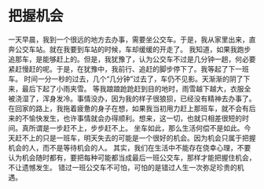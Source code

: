 # 把握机会
一天早晨，我到一个很远的地方去办事，需要坐公交车。于是，我从家里出来，直奔公交车站。就在我要到车站的时候，车却缓缓的开走了。 我知道，如果我跑步追那车，是能够赶上的。但是，我犹豫了，认为公交车不过是几分钟一趟，何必要紧赶慢赶的呢。于是，在犹豫中，我前行、追赶的脚步停下了。我等起了下一班车。 时间一分一秒的过去，几个“几分钟”过去了，车仍不见影。天渐渐的阴了下来，最后下起了小雨夹雪。 等我踉踉跄跄赶到目的地时，雨雪越下越大，衣服全被浇湿了，浑身发冷。事情没办，因为我的样子很狼狈，已经没有精神去办事了。 在回家的路上，我拖着疲惫的身子在想，如果我当初用力赶上那班车，就不会有后来的不愉快发生，也许事情就会办得顺利。想来，这一切，也就只相差很短的时间。真所谓是一步赶不上，步步赶不上。 坐车如此，那么生活何偿不是如此。今天赶不上的只是一班车，明天失去的可能是一个很好的机会。因为机会只属于把握机会的人，而不是等待机会的人。 其实，我们在生活中不能存在侥幸心理，不要认为机会随时都有，要把每种可能都当成最后一班公交车，那样才能把握住机会，不让遗憾发生。 错过一班公交车不可怕，可怕的是错过人生一次弥足珍贵的机遇。
  